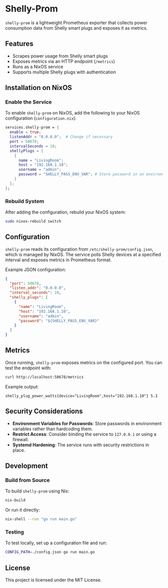 # Shelly-Prom

`shelly-prom` is a lightweight Prometheus exporter that collects power consumption data from Shelly smart plugs and exposes it as metrics.

## Features

- Scrapes power usage from Shelly smart plugs
- Exposes metrics via an HTTP endpoint (`/metrics`)
- Runs as a NixOS service
- Supports multiple Shelly plugs with authentication

## Installation on NixOS

### Enable the Service

To enable `shelly-prom` on NixOS, add the following to your NixOS configuration (`configuration.nix`):

```nix
services.shelly-prom = {
  enable = true;
  listenAddr = "0.0.0.0";  # Change if necessary
  port = 50678;
  intervalSeconds = 10;
  shellyPlugs = [
    {
      name = "LivingRoom";
      host = "192.168.1.10";
      username = "admin";
      password = "SHELLY_PASS_ENV_VAR"; # Store password in an environment variable
    }
  ];
};
```

### Rebuild System

After adding the configuration, rebuild your NixOS system:

```sh
sudo nixos-rebuild switch
```

## Configuration

`shelly-prom` reads its configuration from `/etc/shelly-prom/config.json`, which is managed by NixOS. The service polls Shelly devices at a specified interval and exposes metrics in Prometheus format.

Example JSON configuration:

```json
{
  "port": 50678,
  "listen_addr": "0.0.0.0",
  "interval_seconds": 10,
  "shelly_plugs": [
    {
      "name": "LivingRoom",
      "host": "192.168.1.10",
      "username": "admin",
      "password": "${SHELLY_PASS_ENV_VAR}"
    }
  ]
}
```

## Metrics

Once running, `shelly-prom` exposes metrics on the configured port. You can test the endpoint with:

```sh
curl http://localhost:50678/metrics
```

Example output:

```
shelly_plug_power_watts{device="LivingRoom",host="192.168.1.10"} 5.3
```

## Security Considerations

- **Environment Variables for Passwords**: Store passwords in environment variables rather than hardcoding them.
- **Restrict Access**: Consider binding the service to `127.0.0.1` or using a firewall.
- **Systemd Hardening**: The service runs with security restrictions in place.

## Development

### Build from Source

To build `shelly-prom` using Nix:

```sh
nix-build
```

Or run it directly:

```sh
nix-shell --run "go run main.go"
```

### Testing

To test locally, set up a configuration file and run:

```sh
CONFIG_PATH=./config.json go run main.go
```

## License

This project is licensed under the MIT License.
